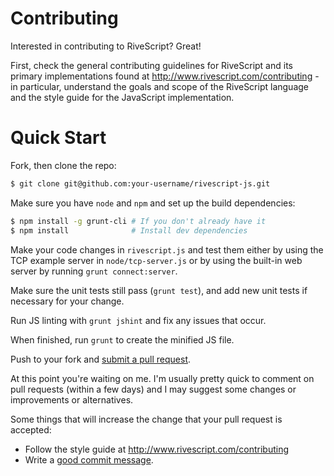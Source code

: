 # Contributing

Interested in contributing to RiveScript? Great!

First, check the general contributing guidelines for RiveScript and its primary
implementations found at <http://www.rivescript.com/contributing> - in
particular, understand the goals and scope of the RiveScript language and the
style guide for the JavaScript implementation.

# Quick Start

Fork, then clone the repo:

```bash
$ git clone git@github.com:your-username/rivescript-js.git
```

Make sure you have `node` and `npm` and set up the build dependencies:

```bash
$ npm install -g grunt-cli # If you don't already have it
$ npm install              # Install dev dependencies
```

Make your code changes in `rivescript.js` and test them either by using the
TCP example server in `node/tcp-server.js` or by using the built-in web server
by running `grunt connect:server`.

Make sure the unit tests still pass (`grunt test`), and add new unit tests if
necessary for your change.

Run JS linting with `grunt jshint` and fix any issues that occur.

When finished, run `grunt` to create the minified JS file.

Push to your fork and [submit a pull request](https://github.com/kirsle/rivescript-js/compare/).

At this point you're waiting on me. I'm usually pretty quick to comment on pull
requests (within a few days) and I may suggest some changes or improvements
or alternatives.

Some things that will increase the change that your pull request is accepted:

* Follow the style guide at <http://www.rivescript.com/contributing>
* Write a [good commit message](http://tbaggery.com/2008/04/19/a-note-about-git-commit-messages.html).
